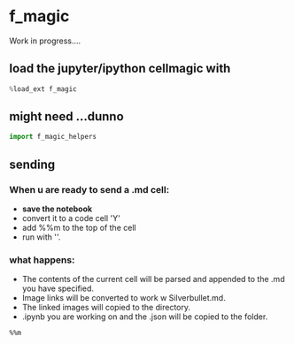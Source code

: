 # f_magic
Work in progress....

## load the jupyter/ipython cellmagic with
```python
%load_ext f_magic

```
## might need ...dunno
```python
import f_magic_helpers
```

## sending
### When u are ready to send a .md cell:
*  **save the notebook** 
*  convert it to a code cell 'Y'
*  add %%m to the top of the cell
*  run with '<Shift><Enter>'.

### what happens:
* The contents of the current cell will be parsed and appended to the .md you have specified.
* Image links will be converted to work w Silverbullet.md.
*  The linked images will copied to the directory. 
* .ipynb you are working on and the .json will be copied to the folder.
  
```
%%m

```
